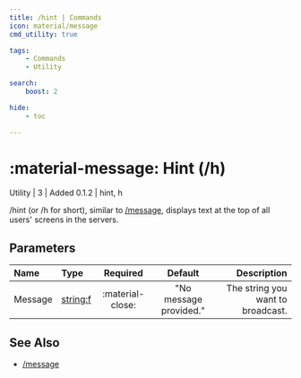 ```yaml
---
title: /hint | Commands
icon: material/message
cmd_utility: true

tags:
    - Commands
    - Utility

search:
    boost: 2

hide:
    - toc

---
```

# <p style="color: var(--md-default-fg-color); display: inline;">:material-message: Hint</p> (/h)
<div style="display:inline;">
<p style="color: var(--destrix-docs--commandcat-utility); display: inline;">Utility</p> | <p style="color: var(--md-default-fg-color--light); display: inline;">3</p> | <p style="color: var(--md-default-fg-color--light); display: inline;"> Added 0.1.2</p> | hint, h
</div>

/hint (or /h for short), similar to [/message](./message.md), displays text at the top of all users' screens in the servers.

## Parameters

| Name   | Type   | Required         | Default | Description                            |
|:--------|:--------|:------------------:|:---------:|----------------------------------------:|
| Message | [string:f](../parameters.md#string) | :material-close: | "No message provided."     | The string you want to broadcast. |

## See Also
* [/message](./message.md)